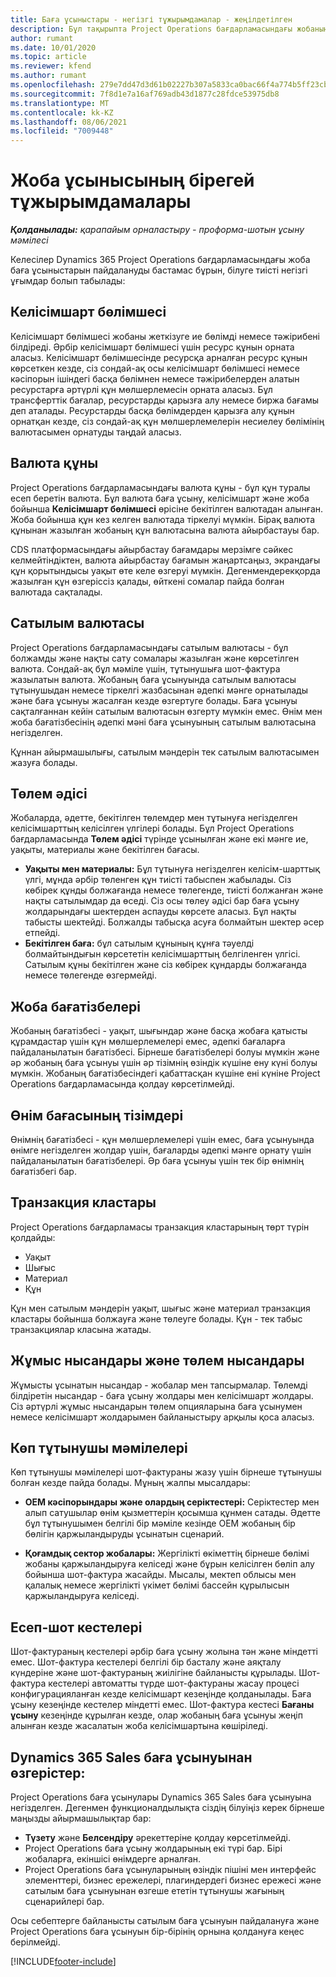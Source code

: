 ```yaml
---
title: Баға ұсыныстары - негізгі тұжырымдамалар - жеңілдетілген
description: Бұл тақырыпта Project Operations бағдарламасындағы жобаның баға ұсынуын пайдалану туралы ақпарат берілген.
author: rumant
ms.date: 10/01/2020
ms.topic: article
ms.reviewer: kfend
ms.author: rumant
ms.openlocfilehash: 279e7dd47d3d61b02227b307a5833ca0bac66f4a774b5ff23cb69aac417e2f0e
ms.sourcegitcommit: 7f8d1e7a16af769adb43d1877c28fdce53975db8
ms.translationtype: MT
ms.contentlocale: kk-KZ
ms.lasthandoff: 08/06/2021
ms.locfileid: "7009448"
---
```

# <a name="concepts-unique-to-project-quotes"></a>Жоба ұсынысының бірегей тұжырымдамалары

_**Қолданылады:** қарапайым орналастыру - проформа-шотын ұсыну мәмілесі_


Келесілер Dynamics 365 Project Operations бағдарламасындағы жоба баға ұсыныстарын пайдалануды бастамас бұрын, білуге тиісті негізгі ұғымдар болып табылады:

## <a name="contracting-unit"></a>Келісімшарт бөлімшесі

Келісімшарт бөлімшесі жобаны жеткізуге ие бөлімді немесе тәжірибені білдіреді. Әрбір келісімшарт бөлімшесі үшін ресурс құнын орната аласыз. Келісімшарт бөлімшесінде ресурсқа арналған ресурс құнын көрсеткен кезде, сіз сондай-ақ осы келісімшарт бөлімшесі немесе кәсіпорын ішіндегі басқа бөлімнен немесе тәжірибелерден алатын ресурстарға әртүрлі құн мөлшерлемесін орната аласыз. Бұл трансферттік бағалар, ресурстарды қарызға алу немесе биржа бағамы деп аталады. Ресурстарды басқа бөлімдерден қарызға алу құнын орнатқан кезде, сіз сондай-ақ құн мөлшерлемелерін несиелеу бөлімінің валютасымен орнатуды таңдай аласыз.

## <a name="cost-currency"></a>Валюта құны

Project Operations бағдарламасындағы валюта құны - бұл құн туралы есеп беретін валюта. Бұл валюта баға ұсыну, келісімшарт және жоба бойынша **Келісімшарт бөлімшесі** өрісіне бекітілген валютадан алынған. Жоба бойынша құн кез келген валютада тіркелуі мүмкін. Бірақ валюта құнынан жазылған жобаның құн валютасына валюта айырбастауы бар.

CDS платформасындағы айырбастау бағамдары мерзімге сәйкес келмейтіндіктен, валюта айырбастау бағамын жаңартсаңыз, экрандағы құн қорытындысы уақыт өте келе өзгеруі мүмкін. Дегенмендерекқорда жазылған құн өзгеріссіз қалады, өйткені сомалар пайда болған валютада сақталады.

## <a name="sales-currency"></a>Сатылым валютасы

Project Operations бағдарламасындағы сатылым валютасы - бұл болжамды және нақты сату сомалары жазылған және көрсетілген валюта. Сондай-ақ бұл мәміле үшін, тұтынушыға шот-фактура жазылатын валюта. Жобаның баға ұсынуында сатылым валютасы тұтынушыдан немесе тіркелгі жазбасынан әдепкі мәнге орнатылады және баға ұсынуы жасалған кезде өзгертуге болады. Баға ұсынуы сақталғаннан кейін сатылым валютасын өзгерту мүмкін емес. Өнім мен жоба бағатізбесінің әдепкі мәні баға ұсынуының сатылым валютасына негізделген.

Құннан айырмашылығы, сатылым мәндерін тек сатылым валютасымен жазуға болады.

## <a name="billing-method"></a>Төлем әдісі

Жобаларда, әдетте, бекітілген төлемдер мен тұтынуға негізделген келісімшарттың келісілген үлгілері болады. Бұл Project Operations бағдарламасында **Төлем әдісі** түрінде ұсынылған және екі мәнге ие, уақыты, материалы және бекітілген бағасы.

- **Уақыты мен материалы:** Бұл тұтынуға негізделген келісім-шарттық үлгі, мұнда әрбір төленген құн тиісті табыспен жабылады. Сіз көбірек құнды болжағанда немесе төлегенде, тиісті болжанған және нақты сатылымдар да өседі. Сіз осы төлеу әдісі бар баға ұсыну жолдарындағы шектерден аспауды көрсете аласыз. Бұл нақты табысты шектейді. Болжалды табысқа асуға болмайтын шектер әсер етпейді.
- **Бекітілген баға:** бұл сатылым құнының құнға тәуелді болмайтындығын көрсететін келісімшарттың белгіленген үлгісі. Сатылым құны бекітілген және сіз көбірек құндарды болжағанда немесе төлегенде өзгермейді.

## <a name="project-price-lists"></a>Жоба бағатізбелері

Жобаның бағатізбесі - уақыт, шығындар және басқа жобаға қатысты құрамдастар үшін құн мөлшерлемелері емес, әдепкі бағаларға пайдаланылатын бағатізбесі. Бірнеше бағатізбелері болуы мүмкін және әр жобаның баға ұсынуы үшін әр тізімнің өзіндік күшіне ену күні болуы мүмкін. Жобаның бағатізбесіндегі қабаттасқан күшіне ені күніне Project Operations бағдарламасында қолдау көрсетілмейді.

## <a name="product-price-lists"></a>Өнім бағасының тізімдері

Өнімнің бағатізбесі - құн мөлшерлемелері үшін емес, баға ұсынуында өнімге негізделген жолдар үшін, бағаларды әдепкі мәнге орнату үшін пайдаланылатын бағатізбелері. Әр баға ұсынуы үшін тек бір өнімнің бағатізбегі бар.

## <a name="transaction-classes"></a>Транзакция кластары

Project Operations бағдарламасы транзакция кластарының төрт түрін қолдайды:

- Уақыт
- Шығыс
- Материал
- Құн

Құн мен сатылым мәндерін уақыт, шығыс және материал транзакция кластары бойынша болжауға және төлеуге болады. Құн - тек табыс транзакциялар класына жатады.

## <a name="work-entities-and-billing-entities"></a>Жұмыс нысандары және төлем нысандары

Жұмысты ұсынатын нысандар - жобалар мен тапсырмалар. Төлемді білдіретін нысандар - баға ұсыну жолдары мен келісімшарт жолдары. Сіз әртүрлі жұмыс нысандарын төлем опцияларына баға ұсынумен немесе келісімшарт жолдарымен байланыстыру арқылы қоса аласыз.

## <a name="multi-customer-deals"></a>Көп тұтынушы мәмілелері

Көп тұтынушы мәмілелері шот-фактураны жазу үшін бірнеше тұтынушы болған кезде пайда болады. Мұның жалпы мысалдары:

- **OEM кәсіпорындары және олардың серіктестері:** Серіктестер мен алып сатушылар өнім қызметтерін қосымша құнмен сатады. Әдетте бұл тұтынушымен белгілі бір мәміле кезінде OEM жобаның бір бөлігін қаржыландыруды ұсынатын сценарий. 

- **Қоғамдық сектор жобалары:** Жергілікті өкіметтің бірнеше бөлімі жобаны қаржыландыруға келіседі және бұрын келісілген бөліп алу бойынша шот-фактура жасайды. Мысалы, мектеп облысы мен қалалық немесе жергілікті үкімет бөлімі бассейн құрылысын қаржыландыруға келіседі.

## <a name="invoice-schedules"></a>Есеп-шот кестелері

Шот-фактураның кестелері әрбір баға ұсыну жолына тән және міндетті емес. Шот-фактура кестелері белгілі бір басталу және аяқталу күндеріне және шот-фактураның жиілігіне байланысты құрылады. Шот-фактура кестелері автоматты түрде шот-фактураны жасау процесі конфигурацияланған кезде келісімшарт кезеңінде қолданылады. Баға ұсыну кезеңінде кестелер міндетті емес. Шот-фактура кестесі **Бағаны ұсыну** кезеңінде құрылған кезде, олар жобаның баға ұсынуы жеңіп алынған кезде жасалатын жоба келісімшартына көшіріледі.

## <a name="changes-from-dynamics-365-sales-quote"></a>Dynamics 365 Sales баға ұсынуынан өзгерістер:

Project Operations баға ұсынулары Dynamics 365 Sales баға ұсынуына негізделген. Дегенмен функционалдылықта сіздің білуіңіз керек бірнеше маңызды айырмашылықтар бар:

- **Түзету** және **Белсендіру** әрекеттеріне қолдау көрсетілмейді.
- Project Operations баға ұсыну жолдарының екі түрі бар. Бірі жобаларға, екіншісі өнімдерге арналған.
- Project Operations баға ұсынуларының өзіндік пішіні мен интерфейс элементтері, бизнес ережелері, плагиндердегі бизнес ережесі және сатылым баға ұсынуынан өзгеше ететін тұтынушы жағының сценарийлері бар.

Осы себептерге байланысты сатылым баға ұсынуын пайдалануға және Project Operations баға ұсынуын бір-бірінің орнына қолдануға кеңес берілмейді.


[!INCLUDE[footer-include](../../includes/footer-banner.md)]
